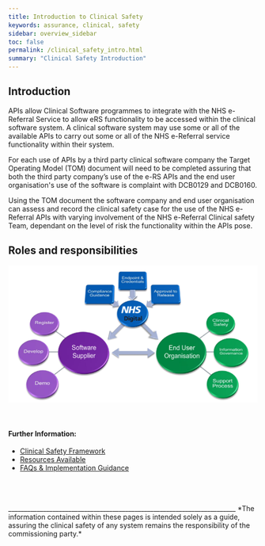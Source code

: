 ```yaml
---
title: Introduction to Clinical Safety
keywords: assurance, clinical, safety
sidebar: overview_sidebar
toc: false
permalink: /clinical_safety_intro.html
summary: "Clinical Safety Introduction"
---
```


## Introduction

APIs allow Clinical Software programmes to integrate with the NHS e-Referral Service to allow eRS functionality to be accessed within the clinical software system. A clinical software system may use some or all of the available APIs to carry out some or all of the NHS e-Referral service functionality within their system.  

For each use of APIs by a third party clinical software company the Target Operating Model (TOM) document will need to be completed assuring that both the third party company’s use of the e-RS APIs and the end user organisation's use of the software is complaint with DCB0129 and DCB0160.  

Using the TOM document the software company and end user organisation can assess and record the clinical safety case for the use of the NHS e-Referral APIs with varying involvement of the NHS e-Referral Clinical safety Team, dependant on the level of risk the functionality within the APIs pose.

## Roles and responsibilities
![Roles and Responsibilities Diagram](images/assure/roles_responsibilities.png)

<br>

#### Further Information:

- [Clinical Safety Framework](/clinical_safety_framework.html)
- [Resources Available](/clinical_safety_resources.html)
- [FAQs & Implementation Guidance](/clinical_safety_faqs.html)

<br>
<br>
<br>
________________________________________________________________________
*The information contained within these pages is intended solely as a guide, assuring the clinical safety of any system remains the responsibility of the commissioning party.*
